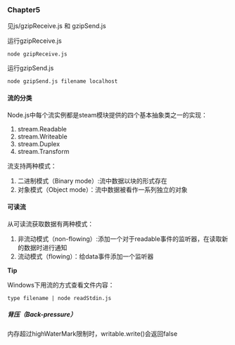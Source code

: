 ### Chapter5

见js/gzipReceive.js 和 gzipSend.js

运行gzipReceive.js

	node gzipReceive.js

运行gzipSend.js

	node gzipSend.js filename localhost

#### 流的分类

Node.js中每个流实例都是steam模块提供的四个基本抽象类之一的实现：

1. stream.Readable
2. stream.Writeable
3. stream.Duplex
4. stream.Transform

流支持两种模式：

1. 二进制模式（Binary mode）:流中数据以块的形式存在
2. 对象模式（Object mode）：流中数据被看作一系列独立的对象

#### 可读流

从可读流获取数据有两种模式：

1. 非流动模式（non-flowing）:添加一个对于readable事件的监听器，在读取新的数据时进行通知
2. 流动模式（flowing）：给data事件添加一个监听器

**Tip**

Windows下用流的方式查看文件内容：

	type filename | node readStdin.js

##### 背压（Back-pressure）

内存超过highWaterMark限制时，writable.write()会返回false

